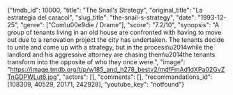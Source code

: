 {"tmdb_id": 10000, "title": "The Snail's Strategy", "original_title": "La estrategia del caracol", "slug_title": "the-snail-s-strategy", "date": "1993-12-25", "genre": ["Com\u00e9die / Drame"], "score": "7.2/10", "synopsis": "A group of tenants living in an old house are confronted with having to move out due to a renovation project the city has undertaken. The tenants decide to unite and come up with a strategy, but in the process\u2014while the landlord and his aggressive attorney are chasing them\u2014the tenants transform into the opposite of who they once were.", "image": "https://image.tmdb.org/t/p/w185_and_h278_bestv2/mdfFmAd1dXPa02GvZTnGDPWLut6.jpg", "actors": [], "comments": [], "recommandations_id": [108309, 40529, 20171, 242928], "youtube_key": "notfound"}
